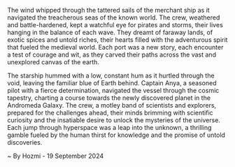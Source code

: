 
The wind whipped through the tattered sails of the merchant ship as it navigated the treacherous seas of the known world. The crew, weathered and battle-hardened, kept a watchful eye for pirates and storms, their lives hanging in the balance of each wave. They dreamt of faraway lands, of exotic spices and untold riches, their hearts filled with the adventurous spirit that fueled the medieval world. Each port was a new story, each encounter a test of courage and wit, as they carved their paths across the vast and unexplored canvas of the earth.

The starship hummed with a low, constant hum as it hurtled through the void, leaving the familiar blue of Earth behind. Captain Anya, a seasoned pilot with a fierce determination, navigated the vessel through the cosmic tapestry, charting a course towards the newly discovered planet in the Andromeda Galaxy. The crew, a motley band of scientists and explorers, prepared for the challenges ahead, their minds brimming with scientific curiosity and the insatiable desire to unlock the mysteries of the universe.  Each jump through hyperspace was a leap into the unknown, a thrilling gamble fueled by the human thirst for knowledge and the promise of untold discoveries. 

~ By Hozmi - 19 September 2024
